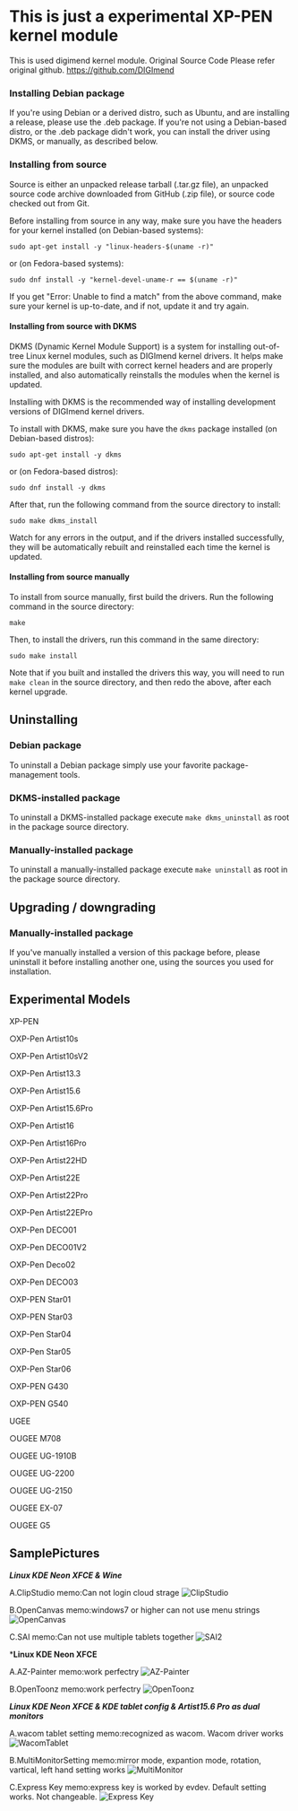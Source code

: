 # This is just a experimental XP-PEN kernel module
This is used digimend kernel module.
Original Source Code
Please refer original github.
https://github.com/DIGImend

### Installing Debian package ###

If you're using Debian or a derived distro, such as Ubuntu, and are installing
a release, please use the .deb package. If you're not using a Debian-based
distro, or the .deb package didn't work, you can install the driver using
DKMS, or manually, as described below.

### Installing from source ###

Source is either an unpacked release tarball (.tar.gz file), an unpacked
source code archive downloaded from GitHub (.zip file), or source code checked
out from Git.

Before installing from source in any way, make sure you have the headers for
your kernel installed (on Debian-based systems):

    sudo apt-get install -y "linux-headers-$(uname -r)"

or (on Fedora-based systems):

    sudo dnf install -y "kernel-devel-uname-r == $(uname -r)"

If you get "Error: Unable to find a match" from the above command, make sure
your kernel is up-to-date, and if not, update it and try again.

#### Installing from source with DKMS ####

DKMS (Dynamic Kernel Module Support) is a system for installing out-of-tree
Linux kernel modules, such as DIGImend kernel drivers. It helps make sure the
modules are built with correct kernel headers and are properly installed, and
also automatically reinstalls the modules when the kernel is updated.

Installing with DKMS is the recommended way of installing development versions
of DIGImend kernel drivers.

To install with DKMS, make sure you have the `dkms` package installed (on
Debian-based distros):

    sudo apt-get install -y dkms

or (on Fedora-based distros):

    sudo dnf install -y dkms

After that, run the following command from the source directory to install:

    sudo make dkms_install

Watch for any errors in the output, and if the drivers installed successfully,
they will be automatically rebuilt and reinstalled each time the kernel is
updated.

#### Installing from source manually ####

To install from source manually, first build the drivers. Run the following
command in the source directory:

    make

Then, to install the drivers, run this command in the same directory:

    sudo make install

Note that if you built and installed the drivers this way, you will need to
run `make clean` in the source directory, and then redo the above, after each
kernel upgrade.


Uninstalling
------------

### Debian package ###

To uninstall a Debian package simply use your favorite package-management
tools.

### DKMS-installed package ###

To uninstall a DKMS-installed package execute `make dkms_uninstall` as root in
the package source directory.

### Manually-installed package ###

To uninstall a manually-installed package execute `make uninstall` as root in
the package source directory.

Upgrading / downgrading
-----------------------

### Manually-installed package ###

If you've manually installed a version of this package before, please
uninstall it before installing another one, using the sources you used for
installation.


Experimental Models
-----------------------
XP-PEN

○XP-Pen Artist10s

○XP-Pen Artist10sV2

○XP-Pen Artist13.3

○XP-Pen Artist15.6

○XP-Pen Artist15.6Pro

○XP-Pen Artist16

○XP-Pen Artist16Pro

○XP-Pen Artist22HD

○XP-Pen Artist22E

○XP-Pen Artist22Pro

○XP-Pen Artist22EPro

○XP-Pen DECO01

○XP-Pen DECO01V2

○XP-Pen Deco02

○XP-Pen DECO03

○XP-PEN Star01

○XP-PEN Star03

○XP-Pen Star04

○XP-Pen Star05

○XP-Pen Star06

○XP-PEN G430

○XP-PEN G540

UGEE

○UGEE M708

○UGEE UG-1910B

○UGEE UG-2200

○UGEE UG-2150

○UGEE EX-07

○UGEE G5



SamplePictures
-----------------------
***Linux KDE Neon XFCE & Wine***

A.ClipStudio
memo:Can not login cloud strage
![ClipStudio](https://raw.githubusercontent.com/megamuteki/images/master/xppenexp/ClipStudio.png)

B.OpenCanvas
memo:windows7 or higher can not use menu strings
![OpenCanvas](https://raw.githubusercontent.com/megamuteki/images/master/xppenexp/OpenCanvas.png)

C.SAI
memo:Can not use multiple tablets together
![SAI2](https://raw.githubusercontent.com/megamuteki/images/master/xppenexp/Sai2.png)

***Linux KDE Neon XFCE**

A.AZ-Painter
memo:work perfectry
![AZ-Painter](https://raw.githubusercontent.com/megamuteki/images/master/xppenexp/AzPainter.png)

B.OpenToonz
memo:work perfectry
![OpenToonz](https://raw.githubusercontent.com/megamuteki/images/master/xppenexp/Toonz.png)



***Linux KDE Neon XFCE & KDE tablet config & Artist15.6 Pro as dual monitors***

A.wacom tablet setting
memo:recognized as wacom. Wacom driver works
![WacomTablet](https://raw.githubusercontent.com/megamuteki/images/master/xppenexp/Tabconfig01.png)

B.MultiMonitorSetting
memo:mirror mode, expantion mode, rotation, vartical, left hand setting works
![MultiMonitor](https://raw.githubusercontent.com/megamuteki/images/master/xppenexp/Tabconfig02.png)

C.Express Key
memo:express key is worked by evdev. Default setting works. Not changeable.
![Express Key](https://raw.githubusercontent.com/megamuteki/images/master/xppenexp/Tabconfig03.png)



